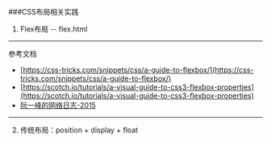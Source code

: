 ###CSS布局相关实践

1. Flex布局 -- flex.html
---
参考文档
- [https://css-tricks.com/snippets/css/a-guide-to-flexbox/](https://css-tricks.com/snippets/css/a-guide-to-flexbox/)
- [https://scotch.io/tutorials/a-visual-guide-to-css3-flexbox-properties](https://scotch.io/tutorials/a-visual-guide-to-css3-flexbox-properties)
- [阮一峰的网络日志-2015](http://www.ruanyifeng.com/blog/2015/07/flex-grammar.html?utm_source=tuicool)

---

2. 传统布局：position + display + float